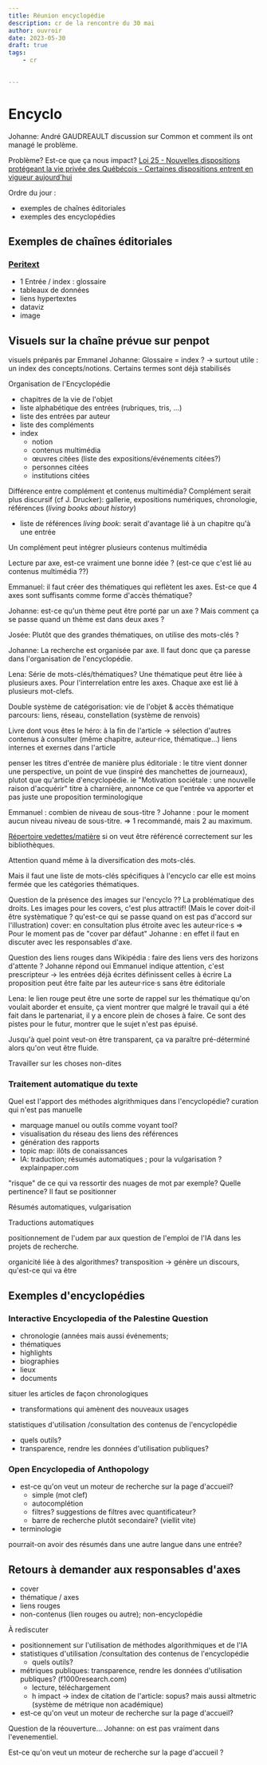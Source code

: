```yaml
---
title: Réunion encyclopédie
description: cr de la rencontre du 30 mai
author: ouvroir
date: 2023-05-30
draft: true
tags:
    - cr
    

---
```

# Encyclo

Johanne: André GAUDREAULT discussion sur Common et comment ils ont managé le problème.

Problème? Est-ce que ça nous impact? [Loi 25 - Nouvelles dispositions protégeant la vie privée des Québécois - Certaines dispositions entrent en vigueur aujourd'hui](https://www.quebec.ca/nouvelles/actualites/details/loi-25-nouvelles-dispositions-protegeant-la-vie-privee-des-quebecois-certaines-dispositions-entrent-en-vigueur-aujourdhui-43212)

Ordre du jour : 
- exemples de chaînes éditoriales
- exemples des encyclopédies

## Exemples de chaînes éditoriales

### [Peritext](https://peritext.github.io/)

- 1 Entrée / index : glossaire
- tableaux de données
- liens hypertextes
- dataviz 
- image

## Visuels sur la chaîne prévue sur penpot 
visuels préparés par Emmanel
Johanne: Glossaire = index ?
-> surtout utile : un index des concepts/notions. Certains termes sont déjà stabilisés


Organisation de l'Encyclopédie
- chapitres de la vie de l'objet
- liste alphabétique des entrées (rubriques, tris, ...)
- liste des entrées par auteur
- liste des compléments
- index
    - notion
    - contenus multimédia
    - œuvres citées (liste des expositions/événements citées?)
    - personnes citées
    - institutions citées

Différence entre complément et contenus multimédia?
Complément serait plus discursif (cf J. Drucker): gallerie, expositions numériques, chronologie, références (*living books about history*)
- liste de références *living book*: serait d'avantage lié à un chapitre qu'à une entrée

Un complément peut intégrer plusieurs contenus multimédia

Lecture par axe, est-ce vraiment une bonne idée ? (est-ce que c'est lié au contenus multimédia ??)

Emmanuel: il faut créer des thématiques qui reflètent les axes. 
Est-ce que 4 axes sont suffisants comme forme d'accès thématique?

Johanne: est-ce qu'un thème peut être porté par un axe ? Mais comment ça se passe quand un thème est dans deux axes ?

Josée: Plutôt que des grandes thématiques, on utilise des mots-clés ?

Johanne: La recherche est organisée par axe. Il faut donc que ça paresse dans l'organisation de l'encyclopédie.

Lena: Série de mots-clés/thématiques?
Une thématique peut être liée à plusieurs axes. Pour l'interrelation entre les axes. Chaque axe est lié à plusieurs mot-clefs.

Double système de catégorisation: vie de l'objet & accès thématique
parcours: liens, réseau, constellation (système de renvois)

Livre dont vous êtes le héro: à la fin de l'article → sélection d'autres contenus à consulter (même chapitre, auteur·rice, thématique...)
liens internes et exernes dans l'article

penser les titres d'entrée de manière plus éditoriale : le titre vient donner une perspective, un point de vue (inspiré des manchettes de journeaux), plutot que qu'article d'encyclopédie. ie "Motivation sociétale : une nouvelle raison d'acquérir" 
titre à charnière, annonce ce que l'entrée va apporter et pas juste une proposition terminologique

Emmanuel : combien de niveau de sous-titre ? 
Johanne : pour le moment aucun niveau niveau de sous-titre. 
=> 1 recommandé, mais 2 au maximum.

[Répertoire vedettes/matière](https://www.bibl.ulaval.ca/la-bibliotheque/repertoire-de-vedettes-matiere-rvm) si on veut être référencé correctement sur les bibliothèques.

Attention quand même à la diversification des mots-clés.

Mais il faut une liste de mots-clés spécifiques à l'encyclo car elle est moins fermée que les catégories thématiques.

Question de la présence des images sur l'encyclo ?? La problématique des droits. Les images pour les covers, c'est plus attractif! (Mais le cover doit-il être systèmatique ? qu'est-ce qui se passe quand on est pas d'accord sur l'illustration) 
cover: en consultation plus étroite avec les auteur·rice·s
=> Pour le moment pas de "cover par défaut"
Johanne : en effet il faut en discuter avec les responsables d'axe.


Question des liens rouges dans Wikipédia : faire des liens vers des horizons d'attente ?
Johanne répond oui
Emmanuel indique attention, c'est prescripteur → les entrées déjà écrites définissent celles à écrire
La proposition peut être faite par les auteur·rice·s sans être éditoriale

Lena: le lien rouge peut être une sorte de rappel sur les thématique qu'on voulait aborder et ensuite, ça vient montrer que malgré le travail qui a été fait dans le partenariat, il y a encore plein de choses à faire. Ce sont des pistes pour le futur, montrer que le sujet n'est pas épuisé.

Jusqu'à quel point veut-on être transparent, ça va paraître pré-déterminé alors qu'on veut être fluide.

Travailler sur les choses non-dites

### Traitement automatique du texte
Quel est l'apport des méthodes algrithmiques dans l'encyclopédie? 
curation qui n'est pas manuelle
- marquage manuel ou outils comme voyant tool? 
- visualisation du réseau des liens des références
- génération des rapports
- topic map: ilôts de conaissances
- IA: traduction; résumés automatiques ; pour la vulgarisation ? explainpaper.com 


"risque" de ce qui va ressortir des nuages de mot par exemple? 
Quelle pertinence? Il faut se positionner

Résumés automatiques, vulgarisation

Traductions automatiques

positionnement de l'udem par aux question de l'emploi de l'IA dans les projets de recherche.

organicité liée à des algorithmes? 
transposition → génère un discours, qu'est-ce qui va être 

## Exemples d'encyclopédies

### Interactive Encyclopedia of the Palestine Question
- chronologie (années mais aussi événements;
- thématiques
- highlights
- biographies
- lieux
- documents

situer les articles de façon chronologiques
- transformations qui amènent des nouveaux usages

statistiques d'utilisation /consultation des contenus de l'encyclopédie
- quels outils? 
- transparence, rendre les données d'utilisation publiques? 

### Open Encyclopedia of Anthopology

- est-ce qu'on veut un moteur de recherche sur la page d'accueil?
    - simple (mot clef)
    - autocomplétion
    - filtres? suggestions de filtres avec quantificateur?
    - barre de recherche plutôt secondaire? (viellit vite)
- terminologie

pourrait-on avoir des résumés dans une autre langue dans une entrée?

## Retours à demander aux responsables d'axes
- cover
- thématique / axes
- liens rouges
- non-contenus (lien rouges ou autre); non-encyclopédie

À rediscuter 
- positionnement sur l'utilisation de méthodes algorithmiques et de l'IA
- statistiques d'utilisation /consultation des contenus de l'encyclopédie
    - quels outils? 
- métriques publiques: transparence, rendre les données d'utilisation publiques? (f1000research.com)
    - lecture, téléchargement
    - h impact → index de citation de l'article: sopus? mais aussi altmetric (système de métrique non académique)
- est-ce qu'on veut un moteur de recherche sur la page d'accueil?




Question de la réouverture... Johanne: on est pas vraiment dans l'evenementiel.

Est-ce qu'on veut un moteur de recherche sur la page d'accueil ?